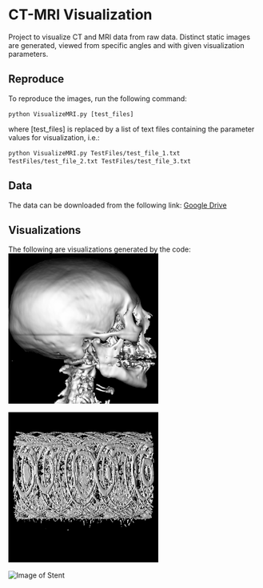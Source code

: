 # CT-MRI Visualization
Project to visualize CT and MRI data from raw data. Distinct static images are generated, viewed from specific angles and with given visualization parameters.

## Reproduce
To reproduce the images, run the following command:
```
python VisualizeMRI.py [test_files]
```
where [test_files] is replaced by a list of text files containing the parameter values for visualization, i.e.:
```
python VisualizeMRI.py TestFiles/test_file_1.txt TestFiles/test_file_2.txt TestFiles/test_file_3.txt
```

## Data
The data can be downloaded from the following link:
[Google Drive](https://drive.google.com/drive/folders/1eRZ1ig_nA8q6rJ8AH2BY-6TxTaJ6I0aA?usp=sharing "MRI Data Examples")

## Visualizations
The following are visualizations generated by the code:
![CT Headscan](https://github.com/marco-grond/Visualization/blob/main/Visualize_MRI/Output/ct_output_2.png)

![MRI Image](https://github.com/marco-grond/Visualization/blob/main/Visualize_MRI/Output/mri_output_3.png)

![Image of Stent](https://github.com/marco-grond/blob/main/Visualization/Visualize_MRI/Output/stent_output_1.png)
